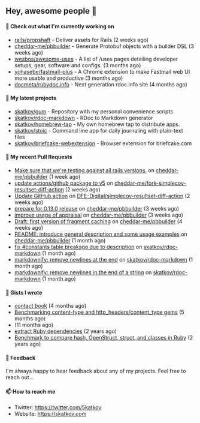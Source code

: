 ## Hey, awesome people 👋

#### 👷 Check out what I'm currently working on
 
- [rails/propshaft](https://github.com/rails/propshaft) - Deliver assets for Rails (2 weeks ago) 
- [cheddar-me/pbbuilder](https://github.com/cheddar-me/pbbuilder) - Generate Protobuf objects with a builder DSL (3 weeks ago) 
- [wesbos/awesome-uses](https://github.com/wesbos/awesome-uses) - A list of /uses pages detailing developer setups, gear, software and configs. (3 months ago) 
- [yohasebe/fastmail-plus](https://github.com/yohasebe/fastmail-plus) - A Chrome extension to make Fastmail web UI more usable and productive (3 months ago) 
- [docmeta/rubydoc.info](https://github.com/docmeta/rubydoc.info) - Next generation rdoc.info site (4 months ago)

#### 🌱 My latest projects
 
- [skatkov/gum](https://github.com/skatkov/gum) - Repository with my personal convenience scripts 
- [skatkov/rdoc-markdown](https://github.com/skatkov/rdoc-markdown) - RDoc to Markdown generator 
- [skatkov/homebrew-tap](https://github.com/skatkov/homebrew-tap) - My own homebrew tap to distribute apps. 
- [skatkov/stoic](https://github.com/skatkov/stoic) - Command line app for daily journaling with plain-text files 
- [skatkov/briefcake-webextension](https://github.com/skatkov/briefcake-webextension) - Browser extension for briefcake.com


#### 🔨 My recent Pull Requests
 
- [Make sure that we&#39;re testing against all rails versions.](https://github.com/cheddar-me/pbbuilder/pull/25) on [cheddar-me/pbbuilder](https://github.com/cheddar-me/pbbuilder) (1 week ago) 
- [update actions/github package to v5](https://github.com/cheddar-me/fork-simplecov-resultset-diff-action/pull/1) on [cheddar-me/fork-simplecov-resultset-diff-action](https://github.com/cheddar-me/fork-simplecov-resultset-diff-action) (2 weeks ago) 
- [Update GitHub action](https://github.com/DFE-Digital/simplecov-resultset-diff-action/pull/2) on [DFE-Digital/simplecov-resultset-diff-action](https://github.com/DFE-Digital/simplecov-resultset-diff-action) (2 weeks ago) 
- [prepare for 0.13.0 release](https://github.com/cheddar-me/pbbuilder/pull/19) on [cheddar-me/pbbuilder](https://github.com/cheddar-me/pbbuilder) (3 weeks ago) 
- [improve usage of appraisal](https://github.com/cheddar-me/pbbuilder/pull/18) on [cheddar-me/pbbuilder](https://github.com/cheddar-me/pbbuilder) (3 weeks ago) 
- [Draft: first version of fragment caching](https://github.com/cheddar-me/pbbuilder/pull/17) on [cheddar-me/pbbuilder](https://github.com/cheddar-me/pbbuilder) (4 weeks ago) 
- [README: introduce general description and some usage examples](https://github.com/cheddar-me/pbbuilder/pull/16) on [cheddar-me/pbbuilder](https://github.com/cheddar-me/pbbuilder) (1 month ago) 
- [fix #constants table breakage due to description](https://github.com/skatkov/rdoc-markdown/pull/36) on [skatkov/rdoc-markdown](https://github.com/skatkov/rdoc-markdown) (1 month ago) 
- [markdownify: remove newlines at the end](https://github.com/skatkov/rdoc-markdown/pull/35) on [skatkov/rdoc-markdown](https://github.com/skatkov/rdoc-markdown) (1 month ago) 
- [markdownify: remove newlines in the end of a string](https://github.com/skatkov/rdoc-markdown/pull/34) on [skatkov/rdoc-markdown](https://github.com/skatkov/rdoc-markdown) (1 month ago)

#### 📓 Gists I wrote
 
- [contact book](https://gist.github.com/18f317a0affb0fa7ee0e74511c340422) (4 months ago) 
- [Benchmarking content-type and http_headers/content_type gems](https://gist.github.com/eb18ae1f9f75e822812b64a0ae44915d) (5 months ago) 
- [](https://gist.github.com/601258666185b0e7af6339ac2c19f642) (11 months ago) 
- [extract Ruby dependencies](https://gist.github.com/e32f3f491665d2d4d570f9576abd1f0e) (2 years ago) 
- [Benchmark to compare hash, OpenStruct, struct, and classes in Ruby](https://gist.github.com/c32ffff81dc22e2e955533e4591b335c) (2 years ago)

#### 💬 Feedback
I'm always happy to hear feedback about any of my projects. Feel free to reach out...

#### 📫 How to reach me

- Twitter: https://twitter.com/5katkov 
- Website: https://skatkov.com

